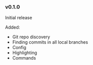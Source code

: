 ### v0.1.0

Initial release

Added:
- Git repo discovery
- Finding commits in all local branches
- Config
- Highlighting
- Commands
